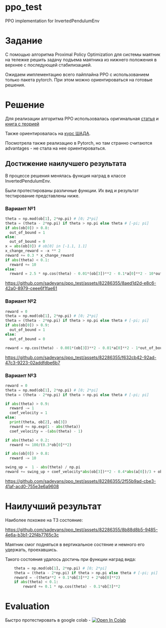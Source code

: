 # ppo_test
PPO implementation for InvertedPendulumEnv

# Задание

С помощью алгоритма Proximal Policy Optimization для системы маятник на тележке решить задачу подъема маятника из нижнего положения в верхнее с последующей стабилизацией.

Ожидаем имплементацию всего пайплайна PPO с использованием только пакета pytorch. При этом можно ориентироваться на готовые решения.

# Решение
Для реализации алгоритма PPO использовалась оригинальная [статья](https://arxiv.org/pdf/1707.06347.pdf) и [книга с теорией](https://github.com/FortsAndMills/RL-Theory-book/blob/main/RL_Theory_Book.pdf)

Также ориентировалась на [курс ШАДА](https://github.com/yandexdataschool/Practical_RL/tree/master).

Посмотрела также реализацию в Pytorch, но там странно считаются advantages - не стала на нее ориентироваться.

## Достижение наилучшего результата
В процессе решения менялась функция наград в классе InvertedPendulumEnv.

Были протестированы различные функции. Их вид и результат тестирование представлены ниже.

### Вариант №1

```python
theta = np.mod(ob[1], 2*np.pi) # [0; 2*pi]
theta = (theta - 2*np.pi) if theta > np.pi else theta # [-pi; pi]
if abs(ob[0]) > 0.8:
  out_of_bound = 1
else:
  out_of_bound = 0
x = abs(ob[0]) # ob[0] in [-1.1, 1.1]
x_change_reward = -x ** 2
reward += 0.3 * x_change_reward
if abs(theta) < 0.1:
  reward += 10
else:
  reward = 2.5 * np.cos(theta) - 0.01*(ob[3])**2 - 0.1*a[0]**2 - 10*out_of_bound
```

https://github.com/sadevans/ppo_test/assets/82286355/8aed1d2d-e8c6-42a0-8979-ceee6f1fae61

### Вариант №2
```python
reward = 0
theta = np.mod(ob[1], 2*np.pi) # [0; 2*pi]
theta = (theta - 2*np.pi) if theta > np.pi else theta # [-pi; pi]      
if abs(ob[0]) > 0.9:
  out_of_bound = 1
else:
  out_of_bound = 0

reward = np.cos(theta) - 0.001*(ob[3])**2 - 0.01*a[0]**2 - 1*out_of_bound
```

https://github.com/sadevans/ppo_test/assets/82286355/f632cb42-92ad-47c3-9223-02addfdbe6b7

### Вариант №3
```python
reward = 0
theta = np.mod(ob[1], 2*np.pi) # [0; 2*pi]
theta = (theta - 2*np.pi) if theta > np.pi else theta # [-pi; pi]

if abs(theta) > 0.9:
  reward -= 1
  coef_velocity = 1
else:
  print(theta, ob[2], ob[3])
  reward += np.exp(1 - abs(theta))
  coef_velocity = -(abs(theta) - 1)

if abs(theta) < 0.2:
  reward += 100/(0.3*ob[0]**2)

if abs(ob[0]) > 0.8:
  reward -= 10

swing_up =  1 - abs(theta) / np.pi
reward += swing_up + coef_velocity*abs(ob[3])**2 - 0.4*abs(a[0])/3 + ob[0] * 0.2*abs(ob[2]) # более плавно но перелетает все равно
```


https://github.com/sadevans/ppo_test/assets/82286355/2f55b9ad-cbe3-41af-acd0-755e3e6a9608


# Наилучший результат
Наиболее похожее на ТЗ состояние:

https://github.com/sadevans/ppo_test/assets/82286355/8b88d8b5-9485-4e6a-b3b1-22f4b7765c3c

Маятник смог подняться в вертикальное состяние и немного его удержать, проехавшись. 

Такого состояния удалось достичь при функции наград вида:
```python
    theta = np.mod(ob[1], 2*np.pi) # [0; 2*pi]
    theta = (theta - 2*np.pi) if theta > np.pi else theta # [-pi; pi]
    reward = -(theta**2 + 0.1*ob[3]**2 + 2*ob[0]**2)
    if abs(theta) < 0.1:
        reward += 0.1 * np.cos(theta) - 0.1*ob[3]**2
```

# Evaluation
Быстро протестировать в google colab - [![Open In Colab](https://colab.research.google.com/assets/colab-badge.svg)](https://colab.research.google.com/github/sadevans/ppo_test/blob/main/fast_eval.ipynb)

